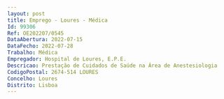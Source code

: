 ```yaml
--- 
layout: post
title: Emprego - Loures - Médica
Id: 99306
Ref: OE202207/0545
DataAbertura: 2022-07-15
DataFecho: 2022-07-28
Trabalho: Médica
Empregador: Hospital de Loures, E.P.E.
Descricao: Prestação de Cuidados de Saúde na Área de Anestesiologia
CodigoPostal: 2674-514 LOURES
Concelho: Loures
Distrito: Lisboa
--- 
```

